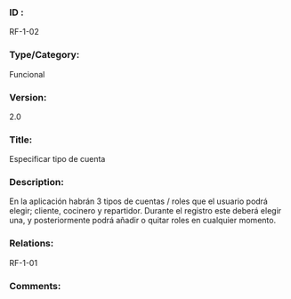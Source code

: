 ### ID : 
RF-1-02

### Type/Category:
Funcional

### Version:
2.0

### Title:
Especificar tipo de cuenta

### Description:
En la aplicación habrán 3 tipos de cuentas / roles que el usuario podrá elegir; cliente, cocinero y repartidor. Durante el registro este deberá elegir una, y posteriormente podrá añadir o quitar roles en cualquier momento.  

### Relations:
RF-1-01

### Comments:

